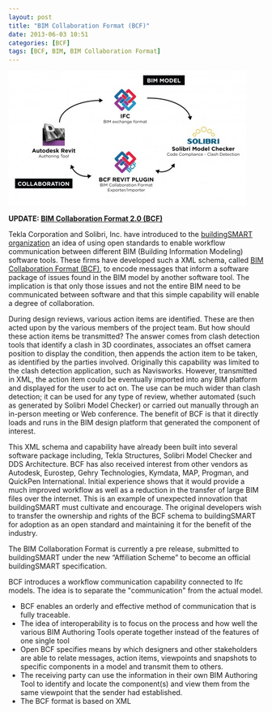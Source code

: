 ```yaml
---
layout: post
title: "BIM Collaboration Format (BCF)"
date: 2013-06-03 10:51
categories: [BCF]
tags: [BCF, BIM, BIM Collaboration Format]
---
```

![schemi-tesi4](/assets/2013/06/schemi-tesi4-470x265.jpg)

**UPDATE: [BIM Collaboration Format 2.0 (BCF)](http://teocomi.com/2013/bim-collaboration-format-2-0-bcf/)**

Tekla Corporation and Solibri, Inc. have introduced to the [buildingSMART organization](http://www.buildingsmart-tech.org/) an idea of using open standards to enable workflow communication between different BIM (Building Information Modeling) software tools. These firms have developed such a XML schema, called [BIM Collaboration Format (BCF)](http://www.buildingsmart-tech.org/specifications/bcf-releases/bcf-intro), to encode messages that inform a software package of issues found in the BIM model by another software tool. The implication is that only those issues and not the entire BIM need to be communicated between software and that this simple capability will enable a degree of collaboration.

During design reviews, various action items are identified. These are then acted upon by the various members of the project team. But how should these action items be transmitted? The answer comes from clash detection tools that identify a clash in 3D coordinates, associates an offset camera position to display the condition, then appends the action item to be taken, as identified by the parties involved. Originally this capability was limited to the clash detection application, such as Navisworks. However, transmitted in XML, the action item could be eventually imported into any BIM platform and displayed for the user to act on. The use can be much wider than clash detection; it can be used for any type of review, whether automated (such as generated by Solibri Model Checker) or carried out manually through an in-person meeting or Web conference. The benefit of BCF is that it directly loads and runs in the BIM design platform that generated the component of interest.

This XML schema and capability have already been built into several software package including, Tekla Structures, Solibri Model Checker and DDS Architecture. BCF has also received interest from other vendors as Autodesk, Eurostep, Gehry Technologies, Kymdata, MAP, Progman, and QuickPen International.
Initial experience shows that it would provide a much improved workflow as well as a reduction in the transfer of large BIM files over the internet. This is an example of unexpected innovation that buildingSMART must cultivate and encourage. The original developers wish to transfer the ownership and rights of the BCF schema to buildingSMART for adoption as an open standard and maintaining it for the benefit of the industry.

The BIM Collaboration Format is currently a pre release, submitted to buildingSMART under the new “Affiliation Scheme” to become an official buildingSMART specification.

BCF introduces a workflow communication capability connected to Ifc models. The idea is to separate the "communication" from the actual model.

*   BCF enables an orderly and effective method of communication that is fully traceable.
*   The idea of interoperability is to focus on the process and how well the various BIM Authoring Tools operate together instead of the features of one single tool
*   Open BCF specifies means by which designers and other stakeholders are able to relate messages, action items, viewpoints and snapshots to specific components in a model and transmit them to others.
*   The receiving party can use the information in their own BIM Authoring Tool to identify and locate the component(s) and view them from the same viewpoint that the sender had established.
*   The BCF format is based on XML
